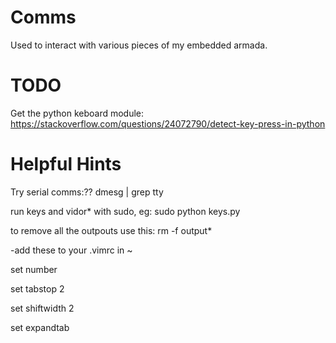 # Comms
Used to interact with various pieces of my embedded armada.


# TODO

Get the python keboard module:
https://stackoverflow.com/questions/24072790/detect-key-press-in-python


# Helpful Hints

Try serial comms:??
dmesg | grep tty

run keys and vidor* with sudo, eg:
  sudo python keys.py

to remove all the outpouts use this:
  rm -f output*

-add these to your .vimrc in ~

set number

set tabstop 2

set shiftwidth 2

set expandtab

